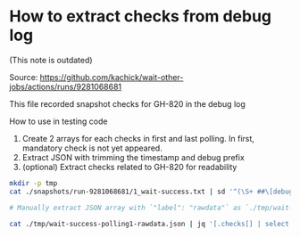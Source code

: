 # How to extract checks from debug log

(This note is outdated)

Source: https://github.com/kachick/wait-other-jobs/actions/runs/9281068681

This file recorded snapshot checks for GH-820 in the debug log

How to use in testing code

1. Create 2 arrays for each checks in first and last polling. In first, mandatory check is not yet appeared.
2. Extract JSON with trimming the timestamp and debug prefix
3. (optional) Extract checks related to GH-820 for readability

```bash
mkdir -p tmp
cat ./snapshots/run-9281068681/1_wait-success.txt | sd '^(\S+ ##\[debug\])(.+)' '$2' > ./tmp/trimmed_prefix-wait-success.txt

# Manually extract JSON array with `"label": "rawdata"` as `./tmp/wait-success-polling1-rawdata.json`

cat ./tmp/wait-success-polling1-rawdata.json | jq '[.checks[] | select (.workflow.name | contains("GH-820"))]'
```
